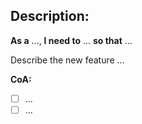 ## Description:

**As a** ...,
**I need to** ...
**so that** ...

Describe the new feature ...

**CoA:**
- [ ] ...
- [ ] ...
